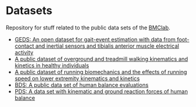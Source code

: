 Datasets
========

Repository for stuff related to the public data sets of the [BMClab](http://demotu.org/).

- [GEDS: An open dataset for gait-event estimation with data from foot-contact and inertial sensors and tibialis anterior muscle electrical activity](https://github.com/demotu/datasets/tree/master/GEDS)  
- [A public dataset of overground and treadmill walking kinematics and kinetics in healthy individuals](https://doi.org/10.6084/m9.figshare.5722711.v2)  
- [A public dataset of running biomechanics and the effects of running speed on lower extremity kinematics and kinetics](https://doi.org/10.6084/m9.figshare.4543435.v4)  
- [BDS: A public data set of human balance evaluations](https://github.com/demotu/datasets/tree/master/Balance)  
- [PDS: A data set with kinematic and ground reaction forces of human balance](https://github.com/demotu/datasets/tree/master/PDS)  

